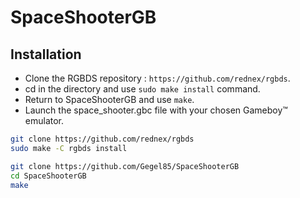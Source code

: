 # SpaceShooterGB

## Installation

- Clone the RGBDS repository : `https://github.com/rednex/rgbds`.
- cd in the directory and use `sudo make install` command.
- Return to SpaceShooterGB and use `make`.
- Launch the space_shooter.gbc file with your chosen Gameboy™ emulator.

```bash
git clone https://github.com/rednex/rgbds
sudo make -C rgbds install
```

```bash
git clone https://github.com/Gegel85/SpaceShooterGB
cd SpaceShooterGB
make
```

